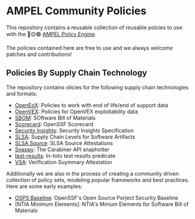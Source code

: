# AMPEL Community Policies

This repository contains a reusable collection of reusable polcies to use with
the 🔴🟡🟢 [AMPEL Policy Engine](https://github.com/carabiner-dev/ampel).

The policies contained here are free to use and we always welcome patches and
contributions!

## Policies By Supply Chain Technology

The repository contains olicies for the following supply chain technologies
and formats:

- [OpenEoX](openeox/): Policies to work with end of life/end of support data  
- [OpenVEX](openvex/): Policies for OpenVEX exploitability data
- [SBOM](sbom/): SOftware Bill of Materials
- [Scorecard](scorecard): OpenSSF Scorecard
- [Security Insights](security-insights/): Security Insights Specification
- [SLSA](slsa/): Supply Chain Levels for Software Artifacts
- [SLSA Source](slsa-source): SLSA Source Attestations
- [Snappy](snappy): The Carabiner API snaphotter
- [test-results](test-results): In-toto test results predicate
- [VSA](slsa): Verification Suymmary Attestation

Additionally we are also in the process of creating a community driven
collection of policy sets, modeling popular frameworks and best practices. Here
are some early examples:

- [OSPS Baseline](sets/baseline): OpenSSF's Open Source Porject Security Baseline
- [NTIA Minimum Elements]: NTIA's Minium Elements for Software Bill of Materials
